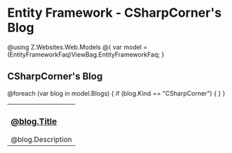 # Entity Framework - CSharpCorner's Blog

@using Z.Websites.Web.Models
@{
    var model = (EntityFrameworkFaq)ViewBag.EntityFrameworkFaq;
}

<h2>CSharpCorner's Blog</h2>

<table>
    <tbody>
        @foreach (var blog in model.Blogs)
        {
            if (blog.Kind == "CSharpCorner")
            {
                <tr>
                    <td>
                        <h3><a href="@blog.Url">@blog.Title</a></h3>
                        @blog.Description
                    </td>
                </tr>
            }
        }
    </tbody>
</table>

